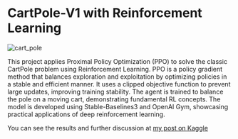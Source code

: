 # CartPole-V1 with Reinforcement Learning

![cart_pole](https://github.com/user-attachments/assets/8e40e389-a8bf-4608-a8d8-3adff1cb3048)


This project applies Proximal Policy Optimization (PPO) to solve the classic CartPole problem using Reinforcement Learning. PPO is a policy gradient method that balances exploration and exploitation by optimizing policies in a stable and efficient manner. It uses a clipped objective function to prevent large updates, improving training stability. The agent is trained to balance the pole on a moving cart, demonstrating fundamental RL concepts. The model is developed using Stable-Baselines3 and OpenAI Gym, showcasing practical applications of deep reinforcement learning.

You can see the results and further discussion at [my post on Kaggle](https://www.kaggle.com/code/sdavibl/reinforcement-learning-com-cartpole-v1)
